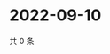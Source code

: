 # 2022-09-10

共 0 条

<!-- BEGIN WEIBO -->
<!-- 最后更新时间 Sat Sep 10 2022 13:04:37 GMT+0800 (China Standard Time) -->

<!-- END WEIBO -->
